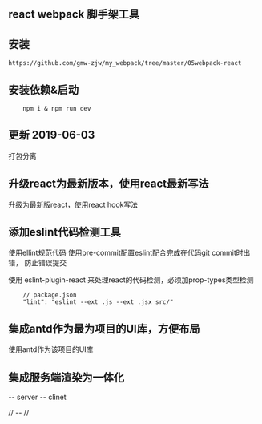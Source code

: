 ## react webpack 脚手架工具

## 安装 
```
https://github.com/gmw-zjw/my_webpack/tree/master/05webpack-react
```
## 安装依赖&启动

```
    npm i & npm run dev
```

## 更新 2019-06-03

打包分离

## 升级react为最新版本，使用react最新写法

升级为最新版react，使用react hook写法

## 添加eslint代码检测工具

使用ellint规范代码
使用pre-commit配置eslint配合完成在代码git commit时出错， 防止错误提交

使用 eslint-plugin-react 来处理react的代码检测，必须加prop-types类型检测

```
    // package.json
    "lint": "eslint --ext .js --ext .jsx src/"
```

## 集成antd作为最为项目的UI库，方便布局
使用antd作为该项目的UI库

## 集成服务端渲染为一体化
 -- server
 -- clinet

 // -- //
